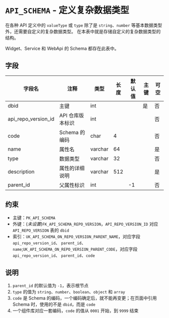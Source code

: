 # `API_SCHEMA` -  定义复杂数据类型

在各种 API 定义中的 `valueType` 或 `type` 除了是 `string`、`number` 等基本数据类型外，还需要自定义的复杂数据类型。
在本表中就是存储自定义的复杂数据类型的结构。

Widget、Service 和 WebApi 的 Schema 都存在此表中。

## 字段

| 字段名              | 注释             | 类型    | 长度 | 默认值 | 主键 | 可空 |
| ------------------- | ---------------- | ------- | ---- | ------ | ---- | ---- |
| dbid                | 主键             | int     |      |        | 是   | 否   |
| api_repo_version_id | API 仓库版本标识 | int     |      |        |      | 否   |
| code                | Schema 的编码    | char    | 4    |        |      | 否   |
| name                | 属性名           | varchar | 64   |        |      | 是   |
| type                | 数据类型         | varchar | 32   |        |      | 否   |
| description         | 属性的详细说明   | varchar | 512  |        |      | 是   |
| parent_id           | 父属性标识       | int     |      | -1     |      | 否   |

## 约束

* 主键：`PK_API_SCHEMA`
* 外键：(*未设置*)`FK_API_SCHEMA_REPO_VERSION`，`API_REPO_VERSION_ID` 对应 `API_REPO_VERSION` 表的 `dbid`
* 索引：`UK_API_SCHEMA_ON_REPO_VERSION_PARENT_NAME`，对应字段 `api_repo_version_id`、 `parent_id`、`name`;`UK_API_SCHEMA_ON_REPO_VERSION_PARENT_CODE`，对应字段 `api_repo_version_id`、 `parent_id`、`code`

## 说明

1. `parent_id` 的默认值为 `-1`，表示根节点
2. `type` 的值为 `string`、`number`、`boolean`、`object` 和 `array`
3. `code` 是 Schema 的编码，一个编码确定后，就不能再变更；在页面中引用 Schema 时，使用的不是 `dbid`，而是 `code`
4. 一个组件库对应一套编码，`code` 的值从 `0001` 开始，到 `9999` 结束
